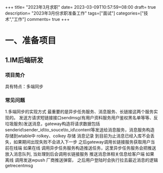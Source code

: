 +++
title= "2023年3月求职"
date= 2023-03-09T10:57:59+08:00
draft= true
description= "2023年3月份求职准备工作"
tags=["面试"]
categories=["技术","工作"]
comments= true
+++

# 一、准备项目

## 1.IM后端研发

### 项目简介
具有特点：多端同步
### 常见问题
1.多端同步的实现方式
	最重要的是异步任务服务、消息服务、长链接这两个服务实现的。
	发送方请求短链接接口sendmsg(有用户资料服务用户鉴权黑名单等等、反垃圾服务)发送消息，gateway构造将请求数据包括senderid\sender_id\to_souce\to_id\content等发送给消息服务，消息服务构造存储到wtable中
	rolkey、colkey 存储 消息记录
	到目前为止消息已经入库不会丢失，如果期间出现失败不会进入下一步
	之后gateway调用长链接服务获取用户当前在线端
	如果在线 调用异步任务服务构造推送任务，这里异步任务服务会把推送放入消息队列, 当处理到后会调用长链接服务 推送消息体相关信息给客户端
	如果离线 调用发送wpush  厂商推送弹窗， 之后用户登陆时会执行拉去最近消息的逻辑getrecentmsg